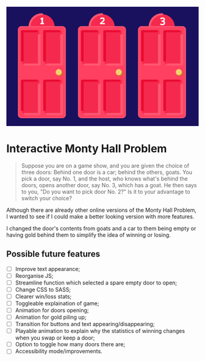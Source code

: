 ![Screenshot](/screenshot.png)
# Interactive Monty Hall Problem

>Suppose you are on a game show, and you are given the choice of three doors: Behind one door is a car; behind the others, goats. You pick a door, say No. 1, and the host, who knows what's behind the doors, opens another door, say No. 3, which has a goat. He then says to you, "Do you want to pick door No. 2?" Is it to your advantage to switch your choice?

Although there are already other online versions of the Monty Hall Problem, I wanted to see if I could make a better looking version with more features.

I changed the door's contents from goats and a car to them being empty or having gold behind them to simplify the idea of winning or losing.

## Possible future features

- [ ] Improve text appearance;
- [ ] Reorganise JS;
- [ ] Streamline function which selected a spare empty door to open;
- [ ] Change CSS to SASS;
- [ ] Clearer win/loss stats;
- [ ] Toggleable explaination of game;
- [ ] Animation for doors opening;
- [ ] Animation for gold piling up;
- [ ] Transition for buttons and text appearing/disappearing;
- [ ] Playable animation to explain why the statistics of winning changes when you swap or keep a door;
- [ ] Option to toggle how many doors there are;
- [ ] Accessibility mode/improvements.